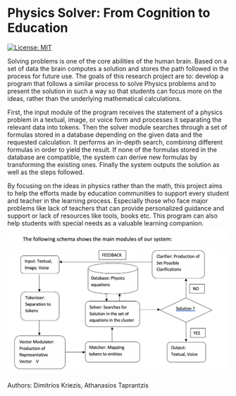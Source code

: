 # Physics Solver: From Cognition to Education
[![License: MIT](https://img.shields.io/badge/License-MIT-yellow.svg)](https://github.com/thanasis457/Physics-utility/blob/master/LICENSE)

Solving problems is one of the core abilities of the human brain. Based on a set of data the brain computes a solution and stores the path followed in the process for future use. The goals of this research project are to: develop a program that follows a similar process to solve Physics problems and to present the solution in such a way so that students can focus more on the ideas, rather than the underlying mathematical calculations.

First, the input module of the program receives the statement of a physics problem in a textual, image, or voice form and processes it separating the relevant data into tokens. Then the solver module searches through a set of formulas stored in a database depending on the given data and the requested calculation. It performs an in-depth search, combining different formulas in order to yield the result. If none of the formulas stored in the database are compatible, the system can derive new formulas by transforming the existing ones. Finally the system outputs the solution as well as the steps followed.

By focusing on the ideas in physics rather than the math, this project aims to help the efforts made by education communities to support every student and teacher in the learning process. Especially those who face major problems like lack of teachers that can provide personalized guidance and support or lack of resources like tools, books etc. This program can also help students with special needs as a valuable learning companion.
![picture](schema.png)

Authors: Dimitrios Kriezis, Athanasios Taprantzis
